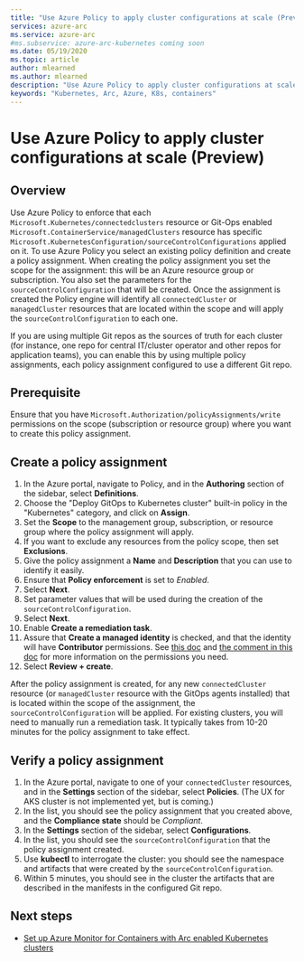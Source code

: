 ```yaml
---
title: "Use Azure Policy to apply cluster configurations at scale (Preview)"
services: azure-arc
ms.service: azure-arc
#ms.subservice: azure-arc-kubernetes coming soon
ms.date: 05/19/2020
ms.topic: article
author: mlearned
ms.author: mlearned
description: "Use Azure Policy to apply cluster configurations at scale"
keywords: "Kubernetes, Arc, Azure, K8s, containers"
---
```


# Use Azure Policy to apply cluster configurations at scale (Preview)

## Overview

Use Azure Policy to enforce that each `Microsoft.Kubernetes/connectedclusters` resource or Git-Ops enabled `Microsoft.ContainerService/managedClusters` resource has specific `Microsoft.KubernetesConfiguration/sourceControlConfigurations` applied on it. To use Azure Policy you select an existing policy definition and create a policy assignment. When creating the policy assignment you set the scope for the assignment: this will be an Azure resource group or subscription. You also set the parameters for the `sourceControlConfiguration` that will be created. Once the assignment is created the Policy engine will identify all `connectedCluster` or `managedCluster` resources that are located within the scope and will apply the `sourceControlConfiguration` to each one.

If you are using multiple Git repos as the sources of truth for each cluster (for instance, one repo for central IT/cluster operator and other repos for application teams), you can enable this by using multiple policy assignments, each policy assignment configured to use a different Git repo.

## Prerequisite

Ensure that you have `Microsoft.Authorization/policyAssignments/write` permissions on the scope (subscription or resource group) where you want to create this policy assignment.

## Create a policy assignment

1. In the Azure portal, navigate to Policy, and in the **Authoring** section of the sidebar, select **Definitions**.
2. Choose the "Deploy GitOps to Kubernetes cluster" built-in policy in the "Kubernetes" category, and click on **Assign**.
3. Set the **Scope** to the management group, subscription, or resource group where the policy assignment will apply.
4. If you want to exclude any resources from the policy scope, then set **Exclusions**.
5. Give the policy assignment a **Name** and **Description** that you can use to identify it easily.
6. Ensure that **Policy enforcement** is set to *Enabled*.
7. Select **Next**.
8. Set parameter values that will be used during the creation of the `sourceControlConfiguration`.
9. Select **Next**.
10. Enable **Create a remediation task**.
11. Assure that **Create a managed identity** is checked, and that the identity will have **Contributor** permissions. See [this doc](../../governance/policy/assign-policy-portal.md) and [the comment in this doc](../../governance/policy/how-to/remediate-resources.md) for more information on the permissions you need.
12. Select **Review + create**.

After the policy assignment is created, for any new `connectedCluster` resource (or `managedCluster` resource with the GitOps agents installed) that is located within the scope of the assignment, the `sourceControlConfiguration` will be applied. For existing clusters, you will need to manually run a remediation task. It typically takes from 10-20 minutes for the policy assignment to take effect.

## Verify a policy assignment

1. In the Azure portal, navigate to one of your `connectedCluster` resources, and in the **Settings** section of the sidebar, select **Policies**. (The UX for AKS     cluster is not implemented yet, but is coming.)
2. In the list, you should see the policy assignment that you created above, and the **Compliance state** should be *Compliant*.
3. In the **Settings** section of the sidebar, select **Configurations**.
4. In the list, you should see the `sourceControlConfiguration` that the policy assignment created.
5. Use **kubectl** to interrogate the cluster: you should see the namespace and artifacts that were created by the `sourceControlConfiguration`.
6. Within 5 minutes, you should see in the cluster the artifacts that are described in the manifests in the configured Git repo.

## Next steps

* [Set up Azure Monitor for Containers with Arc enabled Kubernetes clusters](../../azure-monitor/insights/container-insights-enable-arc-enabled-clusters.md)

